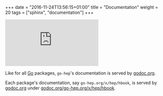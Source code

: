 +++
date = "2016-11-24T13:56:15+01:00"
title = "Documentation"
weight = 20
tags = ["sphinx", "documentation"]
+++

[![GoDoc](https://godoc.org/go-hep.org?status.svg)](https://godoc.org/?q=go-hep.org)

Like for all [Go](https://golang.org/) packages, `go-hep`'s documentation is served by [godoc.org](https://godoc.org/?q=go-hep.org).

Each package's documentation, say `go-hep.org/x/hep/hbook`, is served by [godoc.org](https://godoc.org) under [godoc.org/go-hep.org/x/hep/hbook](https://godoc.org/go-hep.org/x/hep/hbook).
